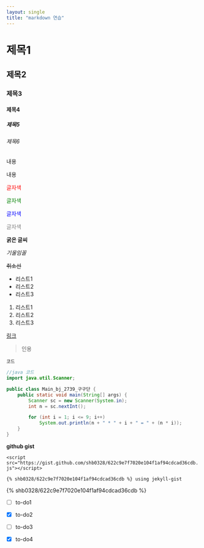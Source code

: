```yaml
---
layout: single
title: "markdown 연습"
---
```


# 제목1
## 제목2
### 제목3
#### 제목4
##### 제목5
###### 제목6

내용

내용

<span style="color:red">글자색</span>

<span style="color:green">글자색</span>

<span style="color:blue">글자색</span>

<span style="color:grey">글자색</span>

**굵은 글씨**

*기울임꼴*

~~취소선~~

* 리스트1
* 리스트2
* 리스트3

1. 리스트1
2. 리스트2
3. 리스트3

[링크](https://shb0328.github.io/)

> 인용

```
코드
```

```java
//java 코드
import java.util.Scanner;

public class Main_bj_2739_구구단 {
    public static void main(String[] args) {
        Scanner sc = new Scanner(System.in);
        int n = sc.nextInt();

        for (int i = 1; i <= 9; i++)
            System.out.println(n + " * " + i + " = " + (n * i));
    }
}

```

**github gist**

`<script src="https://gist.github.com/shb0328/622c9e7f7020e104f1af94cdcad36cdb.js"></script>`

<script src="https://gist.github.com/shb0328/622c9e7f7020e104f1af94cdcad36cdb.js"></script>

`{% shb0328/622c9e7f7020e104f1af94cdcad36cdb %} using jekyll-gist`

{% shb0328/622c9e7f7020e104f1af94cdcad36cdb %}

- [ ] to-do1
- [X] to-do2
- [ ] to-do3
- [X] to-do4

